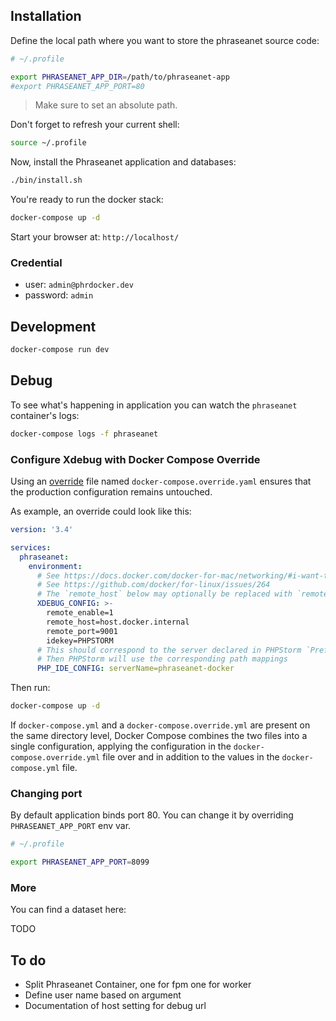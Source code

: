 ## Installation

Define the local path where you want to store the phraseanet source code:

```bash
# ~/.profile

export PHRASEANET_APP_DIR=/path/to/phraseanet-app
#export PHRASEANET_APP_PORT=80
```
> Make sure to set an absolute path.

Don't forget to refresh your current shell:
```bash
source ~/.profile
```

Now, install the Phraseanet application and databases:

```bash
./bin/install.sh
```

You're ready to run the docker stack:

```bash
docker-compose up -d
```

Start your browser at: `http://localhost/`

### Credential 

- user: `admin@phrdocker.dev`
- password: `admin`

## Development

```bash
docker-compose run dev
```

## Debug

To see what's happening in application you can watch the `phraseanet` container's logs:

```bash
docker-compose logs -f phraseanet
```

### Configure Xdebug with Docker Compose Override

Using an [override](https://docs.docker.com/compose/reference/overview/#specifying-multiple-compose-files) file named `docker-compose.override.yaml` ensures that the production
configuration remains untouched.

As example, an override could look like this:

```yaml
version: '3.4'

services:
  phraseanet:
    environment:
      # See https://docs.docker.com/docker-for-mac/networking/#i-want-to-connect-from-a-container-to-a-service-on-the-host
      # See https://github.com/docker/for-linux/issues/264
      # The `remote_host` below may optionally be replaced with `remote_connect_back`
      XDEBUG_CONFIG: >-
        remote_enable=1
        remote_host=host.docker.internal
        remote_port=9001
        idekey=PHPSTORM
      # This should correspond to the server declared in PHPStorm `Preferences | Languages & Frameworks | PHP | Servers`
      # Then PHPStorm will use the corresponding path mappings
      PHP_IDE_CONFIG: serverName=phraseanet-docker
```

Then run:

````bash
docker-compose up -d
````

If `docker-compose.yml` and a `docker-compose.override.yml` are present on the same directory level, Docker Compose combines the two files into a single configuration, applying the configuration in the `docker-compose.override.yml` file over and in addition to the values in the `docker-compose.yml` file.

### Changing port

By default application binds port 80.
You can change it by overriding `PHRASEANET_APP_PORT` env var.

```bash
# ~/.profile

export PHRASEANET_APP_PORT=8099
```

### More

You can find a dataset here:

 TODO

## To do

- Split Phraseanet Container, one for fpm  one for worker
- Define user name based on argument 
- Documentation of host setting for debug url 
